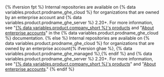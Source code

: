 {% ifversion fpt %}
Internal repositories are available on
{% data variables.product.prodname_ghe_cloud %} for organizations that are owned by an enterprise account and {% data variables.product.prodname_ghe_server %} 2.20+. For more information, see "[{% data variables.product.company_short %}'s products](/get-started/learning-about-github/githubs-products) and "[About enterprise accounts](/enterprise-cloud@latest/admin/overview/about-enterprise-accounts)" in the {% data variables.product.prodname_ghe_cloud %} documentation.
{% else %}
Internal repositories are available on
{% data variables.product.prodname_ghe_cloud %} for organizations that are owned by an enterprise account{% ifversion ghae %}, {% data variables.product.prodname_ghe_managed %},{% endif %} and {% data variables.product.prodname_ghe_server %} 2.20+. For more information, see "[{% data variables.product.company_short %}'s products](/get-started/learning-about-github/githubs-products)" and "[About enterprise accounts](/admin/overview/about-enterprise-accounts)."
{% endif %}
